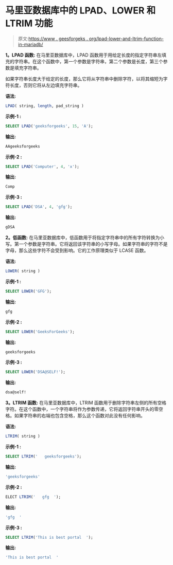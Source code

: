 # 马里亚数据库中的 LPAD、LOWER 和 LTRIM 功能

> 原文:[https://www . geesforgeks . org/lpad-lower-and-ltrim-function-in-mariadb/](https://www.geeksforgeeks.org/lpad-lower-and-ltrim-function-in-mariadb/)

**1。LPAD 函数:**
在马里亚数据库中，LPAD 函数用于用给定长度的指定字符串左填充的字符串。在这个函数中，第一个参数是字符串，第二个参数是长度，第三个参数是填充字符串。

如果字符串长度大于给定的长度，那么它将从字符串中删除字符，以将其缩短为字符长度，否则它将从左边填充字符串。

**语法:**

```sql
LPAD( string, length, pad_string )

```

**示例-1 :**

```sql
SELECT LPAD('geeksforgeeks', 15, 'A');

```

**输出:**

```sql
AAgeeksforgeeks

```

**示例-2 :**

```sql
SELECT LPAD('Computer', 4, 'x');

```

**输出:**

```sql
Comp
```

**示例-3 :**

```sql
SELECT LPAD('DSA', 4, 'gfg');

```

**输出:**

```sql
gDSA
```

**2。低函数:**
在马里亚数据库中，低函数用于将指定字符串中的所有字符转换为小写。第一个参数是字符串。它将返回该字符串的小写字母。如果字符串的字符不是字母，那么这些字符不会受到影响。它的工作原理类似于 LCASE 函数。

**语法:**

```sql
LOWER( string )

```

**示例-1 :**

```sql
SELECT LOWER('GFG');
```

**输出:**

```sql
gfg
```

**示例-2 :**

```sql
SELECT LOWER('GeeksForGeeks');
```

**输出:**

```sql
geeksforgeeks
```

**示例-3 :**

```sql
SELECT LOWER('DSA@SELF!');
```

**输出:**

```sql
dsa@self!
```

**3。LTRIM 函数:**
在马里亚数据库中，LTRIM 函数用于删除字符串左侧的所有空格字符。在这个函数中，一个字符串将作为参数传递，它将返回字符串开头的零空格。如果字符串的右端也包含空格，那么这个函数对此没有任何影响。

**语法:**

```sql
LTRIM( string )
```

**示例-1 :**

```sql
SELECT LTRIM('   geeksforgeeks');
```

**输出:**

```sql
'geeksforgeeks'
```

**示例-2 :**

```sql
ELECT LTRIM('   gfg  ');
```

**输出:**

```sql
'gfg  '
```

**示例-3 :**

```sql
SELECT LTRIM('This is best portal  ');
```

**输出:**

```sql
'This is best portal  '
```